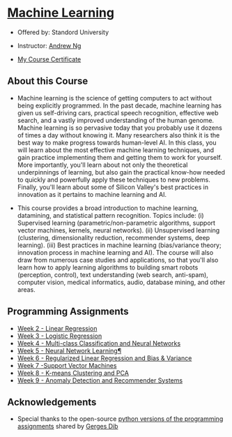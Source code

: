 # [Machine Learning](https://www.coursera.org/learn/machine-learning) 

  - Offered by: Standord University

  - Instructor: [Andrew Ng](http://www.andrewng.org/)

  - [My Course Certificate](https://www.coursera.org/account/accomplishments/records/SFYW93JX52Y2)

## About this Course

  - Machine learning is the science of getting computers to act without being explicitly programmed. In the past decade, machine learning has given us self-driving cars, practical speech recognition, effective web search, and a vastly improved understanding of the human genome. Machine learning is so pervasive today that you probably use it dozens of times a day without knowing it. Many researchers also think it is the best way to make progress towards human-level AI. In this class, you will learn about the most effective machine learning techniques, and gain practice implementing them and getting them to work for yourself. More importantly, you'll learn about not only the theoretical underpinnings of learning, but also gain the practical know-how needed to quickly and powerfully apply these techniques to new problems. Finally, you'll learn about some of Silicon Valley's best practices in innovation as it pertains to machine learning and AI.

  - This course provides a broad introduction to machine learning, datamining, and statistical pattern recognition. Topics include: (i) Supervised learning (parametric/non-parametric algorithms, support vector machines, kernels, neural networks). (ii) Unsupervised learning (clustering, dimensionality reduction, recommender systems, deep learning). (iii) Best practices in machine learning (bias/variance theory; innovation process in machine learning and AI). The course will also draw from numerous case studies and applications, so that you'll also learn how to apply learning algorithms to building smart robots (perception, control), text understanding (web search, anti-spam), computer vision, medical informatics, audio, database mining, and other areas.

## Programming Assignments

  - [Week 2 - Linear Regression](https://github.com/ljl96/Coursera-Online-Courses/blob/master/Machine%20Learning/Week%202%20-%20Linear%20Regression/exercise1.ipynb)
  - [Week 3 - Logistic Regression](https://github.com/ljl96/Coursera-Online-Courses/blob/master/Machine%20Learning/Week%203%20-%20Logistic%20Regression/exercise2.ipynb)
  - [Week 4 - Multi-class Classification and Neural Networks](https://github.com/ljl96/Coursera-Online-Courses/blob/master/Machine%20Learning/Week%204%20-%20Multi-class%20Classification%20and%20Neural%20Networks/exercise3.ipynb)
  - [Week 5 - Neural Network Learning¶](https://github.com/ljl96/Coursera-Online-Courses/blob/master/Machine%20Learning/Week%205%20-%20Neural%20Network%20Learning/exercise4.ipynb)
  - [Week 6 - Regularized Linear Regression and Bias & Variance](https://github.com/ljl96/Coursera-Online-Courses/blob/master/Machine%20Learning/Week%206%20-%20Regularized%20Linear%20Regression%20and%20Bias%20%26%20Variance/exercise5.ipynb)
  - [Week 7 -Support Vector Machines](https://github.com/ljl96/Coursera-Online-Courses/blob/master/Machine%20Learning/Week%207%20-Support%20Vector%20Machines/exercise6.ipynb)
  - [Week 8 - K-means Clustering and PCA](https://github.com/ljl96/Coursera-Online-Courses/blob/master/Machine%20Learning/Week%208%20-%20K-means%20Clustering%20and%20PCA/exercise7.ipynb)
  - [Week 9 - Anomaly Detection and Recommender Systems](https://github.com/ljl96/Coursera-Online-Courses/blob/master/Machine%20Learning/Week%209%20-%20Anomaly%20Detection%20and%20Recommender%20Systems/exercise8.ipynb)

## Acknowledgements

  - Special thanks to the open-source [python versions of the programming assignments](https://github.com/dibgerge/ml-coursera-python-assignments) shared by [Gerges Dib](https://github.com/dibgerge)
